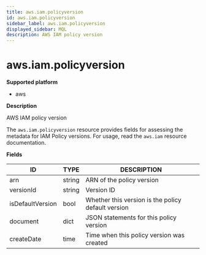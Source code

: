 ```yaml
---
title: aws.iam.policyversion
id: aws.iam.policyversion
sidebar_label: aws.iam.policyversion
displayed_sidebar: MQL
description: AWS IAM policy version
---
```


# aws.iam.policyversion

**Supported platform**

- aws

**Description**

AWS IAM policy version

The `aws.iam.policyversion` resource provides fields for assessing the metadata for IAM Policy versions. For usage, read the `aws.iam` resource documentation.

**Fields**

| ID               | TYPE   | DESCRIPTION                                        |
| ---------------- | ------ | -------------------------------------------------- |
| arn              | string | ARN of the policy version                          |
| versionId        | string | Version ID                                         |
| isDefaultVersion | bool   | Whether this version is the policy default version |
| document         | dict   | JSON statements for this policy version            |
| createDate       | time   | Time when this policy version was created          |
